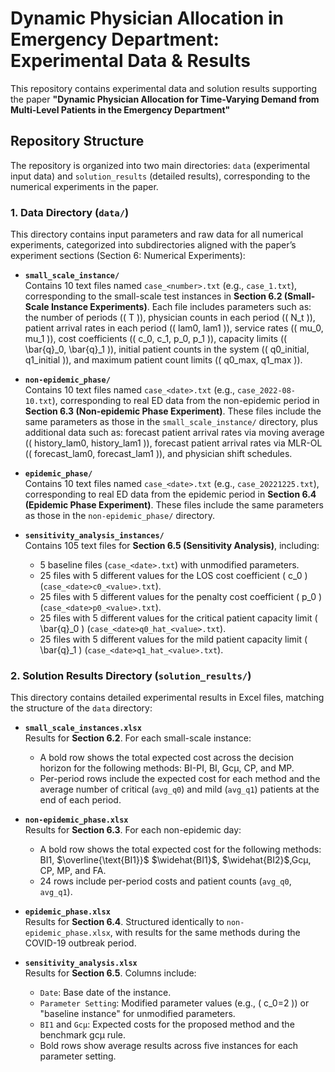 # Dynamic Physician Allocation in Emergency Department: Experimental Data & Results  
This repository contains experimental data and solution results supporting the paper **"Dynamic Physician Allocation for Time-Varying Demand from Multi-Level Patients in the Emergency Department"** 
## Repository Structure  
The repository is organized into two main directories: `data` (experimental input data) and `solution_results` (detailed results), corresponding to the numerical experiments in the paper.  


### 1. Data Directory (`data/`)  
This directory contains input parameters and raw data for all numerical experiments, categorized into subdirectories aligned with the paper’s experiment sections (Section 6: Numerical Experiments):  

- **`small_scale_instance/`**  
  Contains 10 text files named `case_<number>.txt` (e.g., `case_1.txt`), corresponding to the small-scale test instances in **Section 6.2 (Small-Scale Instance Experiments)**. Each file includes parameters such as: the number of periods (\( T \)), physician counts in each period (\( N_t \)), patient arrival rates in each period (\( lam0, lam1 \)), service rates (\( mu_0, mu_1 \)), cost coefficients (\( c_0, c_1, p_0, p_1 \)), capacity limits (\( \bar{q}_0, \bar{q}_1 \)), initial patient counts in the system (\( q0_initial, q1_initial \)), and maximum patient count limits (\( q0_max, q1_max \)).  

- **`non-epidemic_phase/`**  
  Contains 10 text files named `case_<date>.txt` (e.g., `case_2022-08-10.txt`), corresponding to real ED data from the non-epidemic period in **Section 6.3 (Non-epidemic Phase Experiment)**. These files include the same parameters as those in the `small_scale_instance/` directory, plus additional data such as: forecast patient arrival rates via moving average (\( history_lam0, history_lam1 \)), forecast patient arrival rates via MLR-OL (\( forecast_lam0, forecast_lam1 \)), and physician shift schedules.  

- **`epidemic_phase/`**  
  Contains 10 text files named `case_<date>.txt` (e.g., `case_20221225.txt`), corresponding to real ED data from the epidemic period in **Section 6.4 (Epidemic Phase Experiment)**. These files include the same parameters as those in the `non-epidemic_phase/` directory.  

- **`sensitivity_analysis_instances/`**  
  Contains 105 text files for **Section 6.5 (Sensitivity Analysis)**, including:  
  - 5 baseline files (`case_<date>.txt`) with unmodified parameters.  
  - 25 files with 5 different values for the LOS cost coefficient \( c_0 \) (`case_<date>c0_<value>.txt`).  
  - 25 files with 5 different values for the penalty cost coefficient \( p_0 \) (`case_<date>p0_<value>.txt`).  
  - 25 files with 5 different values for the critical patient capacity limit \( \bar{q}_0 \) (`case_<date>q0_hat_<value>.txt`).  
  - 25 files with 5 different values for the mild patient capacity limit \( \bar{q}_1 \) (`case_<date>q1_hat_<value>.txt`).  


### 2. Solution Results Directory (`solution_results/`)  
This directory contains detailed experimental results in Excel files, matching the structure of the `data` directory:  

- **`small_scale_instances.xlsx`**  
  Results for **Section 6.2**. For each small-scale instance:  
  - A bold row shows the total expected cost across the decision horizon for the following methods: BI-PI, BI, Gcμ, CP, and MP.  
  - Per-period rows include the expected cost for each method and the average number of critical (`avg_q0`) and mild (`avg_q1`) patients at the end of each period.  

- **`non-epidemic_phase.xlsx`**  
  Results for **Section 6.3**. For each non-epidemic day:  
  - A bold row shows the total expected cost for the following methods: BI1, $\overline{\text{BI1}}$ $\widehat{BI1}$, $\widehat{BI2}$,Gcμ, CP, MP, and FA.  
  - 24 rows include per-period costs and patient counts (`avg_q0`, `avg_q1`).  

- **`epidemic_phase.xlsx`**  
  Results for **Section 6.4**. Structured identically to `non-epidemic_phase.xlsx`, with results for the same methods during the COVID-19 outbreak period.  

- **`sensitivity_analysis.xlsx`**  
  Results for **Section 6.5**. Columns include:  
  - `Date`: Base date of the instance.  
  - `Parameter Setting`: Modified parameter values (e.g., \( c_0=2 \)) or "baseline instance" for unmodified parameters.  
  - `BI1` and `Gcμ`: Expected costs for the proposed method and the benchmark gcμ rule.  
  - Bold rows show average results across five instances for each parameter setting.
